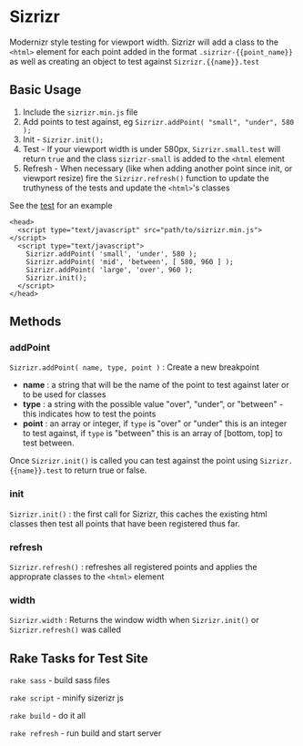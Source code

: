 Sizrizr
=======

Modernizr style testing for viewport width. Sizrizr will add a class to the `<html>` element for each point added in the format `.sizrizr-{{point_name}}` as well as creating an object to test against `Sizrizr.{{name}}.test`

Basic Usage
-----------

1. Include the `sizrizr.min.js` file
2. Add points to test against, eg `Sizrizr.addPoint( "small", "under", 580 );`
3. Init - `Sizrizr.init();`
4. Test - If your viewport width is under 580px, `Sizrizr.small.test` will return `true` and the class `sizrizr-small` is added to the `<html` element
5. Refresh - When necessary (like when adding another point since init, or viewport resize) fire the `Sizrizr.refresh()` function to update the truthyness of the tests and update the `<html>`'s classes

See the [test](https://github.com/stevenosloan/Sizrizr/blob/master/test/index.html) for an example

    <head>
      <script type="text/javascript" src="path/to/sizrizr.min.js"></script>
      <script type="text/javascript">
        Sizrizr.addPoint( 'small', 'under', 580 );
        Sizrizr.addPoint( 'mid', 'between', [ 580, 960 ] );
        Sizrizr.addPoint( 'large', 'over', 960 );
        Sizrizr.init();
      </script>
    </head>

Methods
-------

### addPoint 

`Sizrizr.addPoint( name, type, point )` : Create a new breakpoint

* __name__ : a string that will be the name of the point to test against later or to be used for classes
* __type__ : a string with the possible value "over", "under", or "between" - this indicates how to test the points
* __point__ : an array or integer, if `type` is "over" or "under" this is an integer to test against, if `type` is "between" this is an array of [bottom, top] to test between.

Once `Sizrizr.init()` is called you can test against the point using `Sizrizr.{{name}}.test` to return true or false.

### init
`Sizrizr.init()` : the first call for Sizrizr, this caches the existing html classes then test all points that have been registered thus far.

### refresh
`Sizrizr.refresh()` : refreshes all registered points and applies the approprate classes to the `<html>` element

### width
`Sizrizr.width` : Returns the window width when `Sizrizr.init()` or `Sizrizr.refresh()` was called



Rake Tasks for Test Site
------------------------

`rake sass` - build sass files

`rake script` - minify sizerizr js

`rake build` - do it all

`rake refresh` - run build and start server